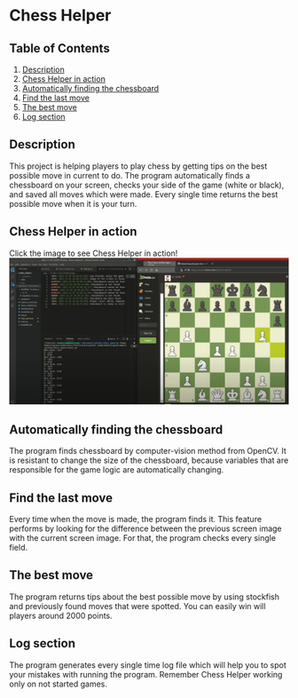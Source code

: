 # Chess Helper


## Table of  Contents
1.  [Description](#description)
2.  [Chess Helper in action](#shown)
3.  [Automatically finding the chessboard](#autoChessboard)
4.  [Find the last move](#move)
5.  [The best move](#bestmove)
6.  [Log section](#logs)


<div id="description">

## Description
This project is helping players to play chess by getting tips on the best possible move in current to do. The program automatically finds a chessboard on your screen, checks your side of the game (white or black), and saved all moves which were made. Every single time returns the best possible move when it is your turn.

<div id="shown">
 
 ## Chess Helper in action
 
Click the image to see Chess Helper in action!
<a href="https://www.youtube.com/watch?v=wctaPNbzSCk&ab_channel=KacperDominiak" title="Chess Helper"><img src="readme_image.png" width="xxx" height="yyy"></a>

<div id="autoChessboard">

##  Automatically finding the chessboard
The program finds chessboard by computer-vision method from OpenCV. It is resistant to change the size of the chessboard, because variables that are responsible for the game logic are automatically changing.

<div id="move">

## Find the last move

Every time when the move is made, the program finds it. This feature performs by looking for the difference between the previous screen image with the current screen image. For that, the program checks every single field.

<div id="bestmove">

## The best move

The program returns tips about the best possible move by using stockfish and previously found moves that were spotted. You can easily win will players around 2000 points. 

<div id="logs">

## Log section

The program generates every single time log file which will help you to spot your mistakes with running the program. Remember Chess Helper working only on not started games.

